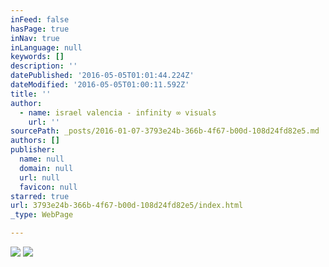 ```yaml
---
inFeed: false
hasPage: true
inNav: true
inLanguage: null
keywords: []
description: ''
datePublished: '2016-05-05T01:01:44.224Z'
dateModified: '2016-05-05T01:00:11.592Z'
title: ''
author:
  - name: israel valencia - infinity ∞ visuals
    url: ''
sourcePath: _posts/2016-01-07-3793e24b-366b-4f67-b00d-108d24fd82e5.md
authors: []
publisher:
  name: null
  domain: null
  url: null
  favicon: null
starred: true
url: 3793e24b-366b-4f67-b00d-108d24fd82e5/index.html
_type: WebPage

---
```

![](https://s3-us-west-2.amazonaws.com/the-grid-img/p/f1d70c4db5211925f1cc89f7e1199c698a286518.jpg)
![](https://s3-us-west-2.amazonaws.com/the-grid-img/p/26680e1cfea0ffd4e9d3cf4860a4dd879aac5e3b.jpg)